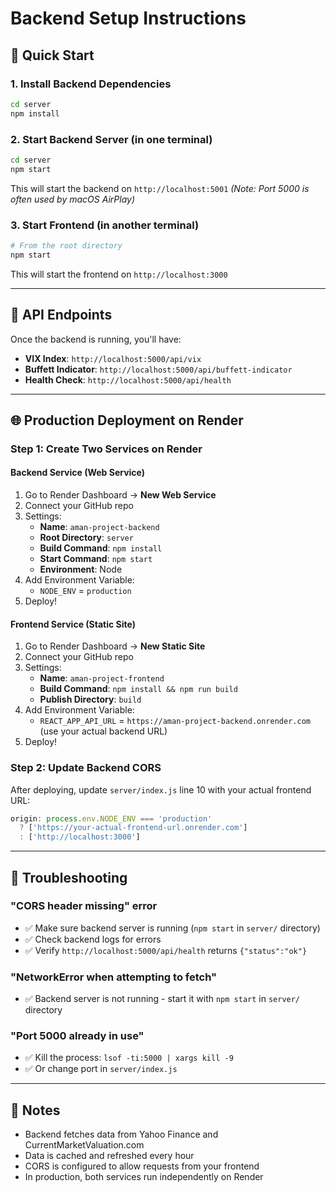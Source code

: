 # Backend Setup Instructions

## 🚀 Quick Start

### 1. Install Backend Dependencies
```bash
cd server
npm install
```

### 2. Start Backend Server (in one terminal)
```bash
cd server
npm start
```

This will start the backend on `http://localhost:5001` 
*(Note: Port 5000 is often used by macOS AirPlay)*

### 3. Start Frontend (in another terminal)
```bash
# From the root directory
npm start
```

This will start the frontend on `http://localhost:3000`

---

## 📡 API Endpoints

Once the backend is running, you'll have:

- **VIX Index**: `http://localhost:5000/api/vix`
- **Buffett Indicator**: `http://localhost:5000/api/buffett-indicator`
- **Health Check**: `http://localhost:5000/api/health`

---

## 🌐 Production Deployment on Render

### Step 1: Create Two Services on Render

#### Backend Service (Web Service)
1. Go to Render Dashboard → **New Web Service**
2. Connect your GitHub repo
3. Settings:
   - **Name**: `aman-project-backend`
   - **Root Directory**: `server`
   - **Build Command**: `npm install`
   - **Start Command**: `npm start`
   - **Environment**: Node
4. Add Environment Variable:
   - `NODE_ENV` = `production`
5. Deploy!

#### Frontend Service (Static Site)
1. Go to Render Dashboard → **New Static Site**
2. Connect your GitHub repo
3. Settings:
   - **Name**: `aman-project-frontend`
   - **Build Command**: `npm install && npm run build`
   - **Publish Directory**: `build`
4. Add Environment Variable:
   - `REACT_APP_API_URL` = `https://aman-project-backend.onrender.com` (use your actual backend URL)
5. Deploy!

### Step 2: Update Backend CORS

After deploying, update `server/index.js` line 10 with your actual frontend URL:
```javascript
origin: process.env.NODE_ENV === 'production' 
  ? ['https://your-actual-frontend-url.onrender.com'] 
  : ['http://localhost:3000']
```

---

## 🔧 Troubleshooting

### "CORS header missing" error
- ✅ Make sure backend server is running (`npm start` in `server/` directory)
- ✅ Check backend logs for errors
- ✅ Verify `http://localhost:5000/api/health` returns `{"status":"ok"}`

### "NetworkError when attempting to fetch"
- ✅ Backend server is not running - start it with `npm start` in `server/` directory

### "Port 5000 already in use"
- ✅ Kill the process: `lsof -ti:5000 | xargs kill -9`
- ✅ Or change port in `server/index.js`

---

## 📝 Notes

- Backend fetches data from Yahoo Finance and CurrentMarketValuation.com
- Data is cached and refreshed every hour
- CORS is configured to allow requests from your frontend
- In production, both services run independently on Render

